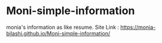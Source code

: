 # Moni-simple-information
monia's information as like resume.
Site Link : https://monia-bilashi.github.io/Moni-simple-information/
